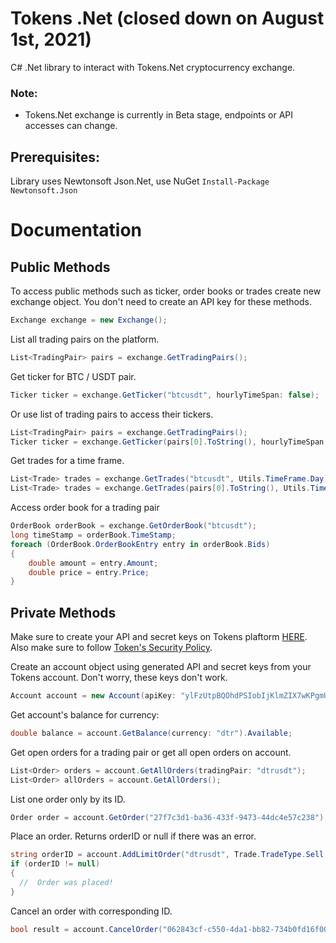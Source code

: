 # Tokens .Net (closed down on August 1st, 2021)
C# .Net library to interact with Tokens.Net cryptocurrency exchange.

### Note:
- Tokens.Net exchange is currently in Beta stage, endpoints or API accesses can change.

## Prerequisites:
Library uses Newtonsoft Json.Net, use NuGet `Install-Package Newtonsoft.Json`

# Documentation
## Public Methods
To access public methods such as ticker, order books or trades create new exchange object.
You don't need to create an API key for these methods.
```cs
Exchange exchange = new Exchange();
```

List all trading pairs on the platform.
```cs
List<TradingPair> pairs = exchange.GetTradingPairs();
```

Get ticker for BTC / USDT pair.
```cs
Ticker ticker = exchange.GetTicker("btcusdt", hourlyTimeSpan: false);
```

Or use list of trading pairs to access their tickers.
```cs
List<TradingPair> pairs = exchange.GetTradingPairs();
Ticker ticker = exchange.GetTicker(pairs[0].ToString(), hourlyTimeSpan: false);
```

Get trades for a time frame.
```cs
List<Trade> trades = exchange.GetTrades("btcusdt", Utils.TimeFrame.Day);
List<Trade> trades = exchange.GetTrades(pairs[0].ToString(), Utils.TimeFrame.Day);
```

Access order book for a trading pair
```cs
OrderBook orderBook = exchange.GetOrderBook("btcusdt");
long timeStamp = orderBook.TimeStamp;
foreach (OrderBook.OrderBookEntry entry in orderBook.Bids)
{
    double amount = entry.Amount;
    double price = entry.Price;
}
```

## Private Methods
Make sure to create your API and secret keys on Tokens plaftorm [HERE](https://platform.tokens.net/account/api-keys/). Also make sure to follow [Token's Security Policy](https://www.tokens.net/security-policy/).

Create an account object using generated API and secret keys from your Tokens account. Don't worry, these keys don't work.
```cs
Account account = new Account(apiKey: "ylFzUtpBQOhdPSIobIjKlmZIX7wKPgmU", secretKey: "HkMtoAh3jvxakKCRdRNUa3XeTW7d3nlF");
```

Get account's balance for currency:
```cs
double balance = account.GetBalance(currency: "dtr").Available;
```
Get open orders for a trading pair or get all open orders on account.
```cs
List<Order> orders = account.GetAllOrders(tradingPair: "dtrusdt");
List<Order> allOrders = account.GetAllOrders();
```

List one order only by its ID.
```cs
Order order = account.GetOrder("27f7c3d1-ba36-433f-9473-44dc4e57c238");
```

Place an order. Returns orderID or null if there was an error.
```cs
string orderID = account.AddLimitOrder("dtrusdt", Trade.TradeType.Sell, 30, 3000);
if (orderID != null)
{
  //  Order was placed!
}
```

Cancel an order with corresponding ID.
```cs
bool result = account.CancelOrder("062843cf-c550-4da1-bb82-734b0fd16f00");
```

